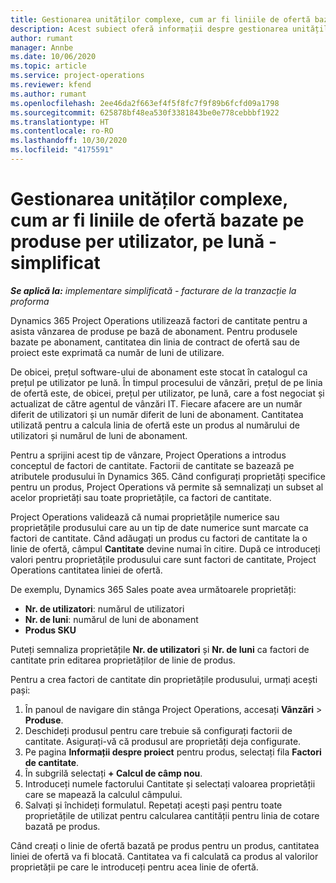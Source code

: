 ```yaml
---
title: Gestionarea unităților complexe, cum ar fi liniile de ofertă bazate pe produse per utilizator, pe lună - simplificat
description: Acest subiect oferă informații despre gestionarea unităților complexe pentru linii de ofertă bazate pe produs.
author: rumant
manager: Annbe
ms.date: 10/06/2020
ms.topic: article
ms.service: project-operations
ms.reviewer: kfend
ms.author: rumant
ms.openlocfilehash: 2ee46da2f663ef4f5f8fc7f9f89b6fcfd09a1798
ms.sourcegitcommit: 625878bf48ea530f3381843be0e778cebbbf1922
ms.translationtype: HT
ms.contentlocale: ro-RO
ms.lasthandoff: 10/30/2020
ms.locfileid: "4175591"
---
```

# <a name="managing-complex-units-such-as-per-user-per-month-for-product-based-quote-lines---lite"></a>Gestionarea unităților complexe, cum ar fi liniile de ofertă bazate pe produse per utilizator, pe lună - simplificat

_**Se aplică la:** implementare simplificată - facturare de la tranzacție la proforma_

Dynamics 365 Project Operations utilizează factori de cantitate pentru a asista vânzarea de produse pe bază de abonament. Pentru produsele bazate pe abonament, cantitatea din linia de contract de ofertă sau de proiect este exprimată ca număr de luni de utilizare.

De obicei, prețul software-ului de abonament este stocat în catalogul ca prețul pe utilizator pe lună. În timpul procesului de vânzări, prețul de pe linia de ofertă este, de obicei, prețul per utilizator, pe lună, care a fost negociat și actualizat de către agentul de vânzări IT. Fiecare afacere are un număr diferit de utilizatori și un număr diferit de luni de abonament. Cantitatea utilizată pentru a calcula linia de ofertă este un produs al numărului de utilizatori și numărul de luni de abonament.

Pentru a sprijini acest tip de vânzare, Project Operations a introdus conceptul de factori de cantitate. Factorii de cantitate se bazează pe atributele produsului în Dynamics 365. Când configurați proprietăți specifice pentru un produs, Project Operations vă permite să semnalizați un subset al acelor proprietăți sau toate proprietățile, ca factori de cantitate.

Project Operations validează că numai proprietățile numerice sau proprietățile produsului care au un tip de date numerice sunt marcate ca factori de cantitate. Când adăugați un produs cu factori de cantitate la o linie de ofertă, câmpul **Cantitate** devine numai în citire. După ce introduceți valori pentru proprietățile produsului care sunt factori de cantitate, Project Operations cantitatea liniei de ofertă.

De exemplu, Dynamics 365 Sales poate avea următoarele proprietăți:

- **Nr. de utilizatori**: numărul de utilizatori
- **Nr. de luni**: numărul de luni de abonament
- **Produs SKU**

Puteți semnaliza proprietățile **Nr. de utilizatori** și **Nr. de luni** ca factori de cantitate prin editarea proprietăților de linie de produs.

Pentru a crea factori de cantitate din proprietățile produsului, urmați acești pași:

1. În panoul de navigare din stânga Project Operations, accesați **Vânzări** > **Produse**.
2. Deschideți produsul pentru care trebuie să configurați factorii de cantitate. Asigurați-vă că produsul are proprietăți deja configurate.
3. Pe pagina **Informații despre proiect** pentru produs, selectați fila **Factori de cantitate**.
4. În subgrilă selectați **+ Calcul de câmp nou**.
5. Introduceți numele factorului Cantitate și selectați valoarea proprietății care se mapează la calculul câmpului.
6. Salvați și închideți formulatul. Repetați acești pași pentru toate proprietățile de utilizat pentru calcularea cantității pentru linia de cotare bazată pe produs.

Când creați o linie de ofertă bazată pe produs pentru un produs, cantitatea liniei de ofertă va fi blocată. Cantitatea va fi calculată ca produs al valorilor proprietății pe care le introduceți pentru acea linie de ofertă.
